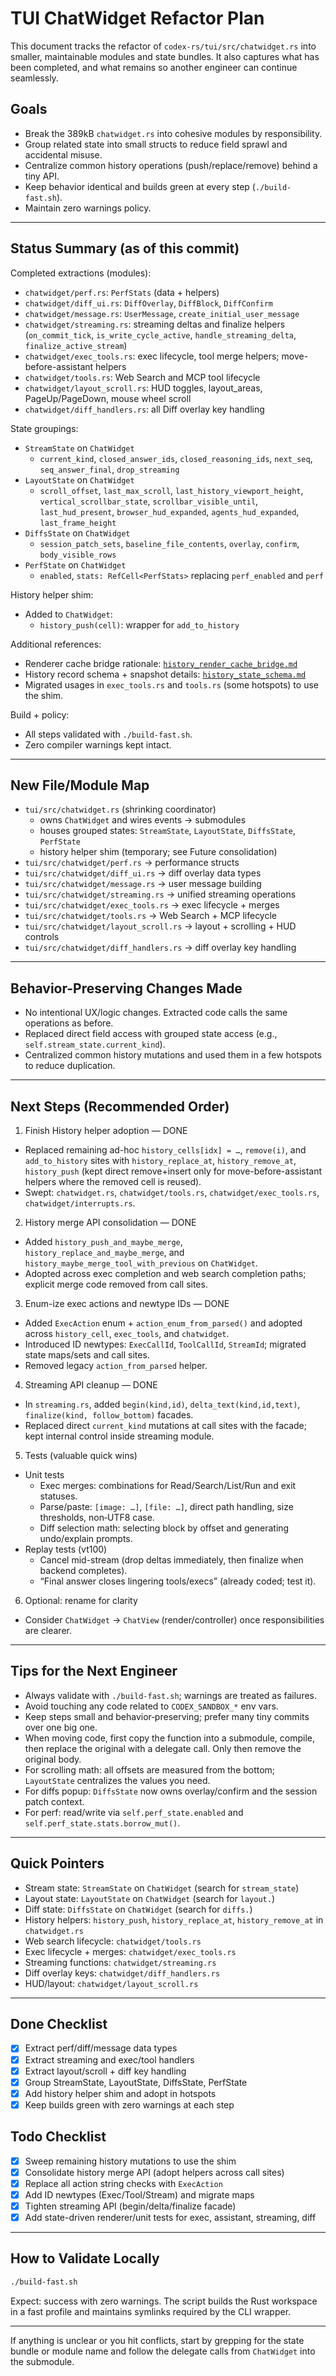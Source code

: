 
# TUI ChatWidget Refactor Plan

This document tracks the refactor of `codex-rs/tui/src/chatwidget.rs` into smaller, maintainable modules and state bundles. It also captures what has been completed, and what remains so another engineer can continue seamlessly.

## Goals

- Break the 389kB `chatwidget.rs` into cohesive modules by responsibility.
- Group related state into small structs to reduce field sprawl and accidental misuse.
- Centralize common history operations (push/replace/remove) behind a tiny API.
- Keep behavior identical and builds green at every step (`./build-fast.sh`).
- Maintain zero warnings policy.

---

## Status Summary (as of this commit)

Completed extractions (modules):
- `chatwidget/perf.rs`: `PerfStats` (data + helpers)
- `chatwidget/diff_ui.rs`: `DiffOverlay`, `DiffBlock`, `DiffConfirm`
- `chatwidget/message.rs`: `UserMessage`, `create_initial_user_message`
- `chatwidget/streaming.rs`: streaming deltas and finalize helpers (`on_commit_tick`, `is_write_cycle_active`, `handle_streaming_delta`, `finalize_active_stream`)
- `chatwidget/exec_tools.rs`: exec lifecycle, tool merge helpers; move-before-assistant helpers
- `chatwidget/tools.rs`: Web Search and MCP tool lifecycle
- `chatwidget/layout_scroll.rs`: HUD toggles, layout_areas, PageUp/PageDown, mouse wheel scroll
- `chatwidget/diff_handlers.rs`: all Diff overlay key handling

State groupings:
- `StreamState` on `ChatWidget`
  - `current_kind`, `closed_answer_ids`, `closed_reasoning_ids`, `next_seq`, `seq_answer_final`, `drop_streaming`
- `LayoutState` on `ChatWidget`
  - `scroll_offset`, `last_max_scroll`, `last_history_viewport_height`, `vertical_scrollbar_state`, `scrollbar_visible_until`, `last_hud_present`, `browser_hud_expanded`, `agents_hud_expanded`, `last_frame_height`
- `DiffsState` on `ChatWidget`
  - `session_patch_sets`, `baseline_file_contents`, `overlay`, `confirm`, `body_visible_rows`
- `PerfState` on `ChatWidget`
  - `enabled`, `stats: RefCell<PerfStats>` replacing `perf_enabled` and `perf`

History helper shim:
- Added to `ChatWidget`:
  - `history_push(cell)`: wrapper for `add_to_history`
  
Additional references:
- Renderer cache bridge rationale: [`history_render_cache_bridge.md`](history_render_cache_bridge.md)
- History record schema + snapshot details: [`history_state_schema.md`](history_state_schema.md)
- Migrated usages in `exec_tools.rs` and `tools.rs` (some hotspots) to use the shim.

Build + policy:
- All steps validated with `./build-fast.sh`.
- Zero compiler warnings kept intact.

---

## New File/Module Map

- `tui/src/chatwidget.rs` (shrinking coordinator)
  - owns `ChatWidget` and wires events → submodules
  - houses grouped states: `StreamState`, `LayoutState`, `DiffsState`, `PerfState`
  - history helper shim (temporary; see Future consolidation)
- `tui/src/chatwidget/perf.rs` → performance structs
- `tui/src/chatwidget/diff_ui.rs` → diff overlay data types
- `tui/src/chatwidget/message.rs` → user message building
- `tui/src/chatwidget/streaming.rs` → unified streaming operations
- `tui/src/chatwidget/exec_tools.rs` → exec lifecycle + merges
- `tui/src/chatwidget/tools.rs` → Web Search + MCP lifecycle
- `tui/src/chatwidget/layout_scroll.rs` → layout + scrolling + HUD controls
- `tui/src/chatwidget/diff_handlers.rs` → diff overlay key handling

---

## Behavior-Preserving Changes Made

- No intentional UX/logic changes. Extracted code calls the same operations as before.
- Replaced direct field access with grouped state access (e.g., `self.stream_state.current_kind`).
- Centralized common history mutations and used them in a few hotspots to reduce duplication.

---

## Next Steps (Recommended Order)

1) Finish History helper adoption — DONE
- Replaced remaining ad-hoc `history_cells[idx] = …`, `remove(i)`, and `add_to_history` sites with `history_replace_at`, `history_remove_at`, `history_push` (kept direct remove+insert only for move-before-assistant helpers where the removed cell is reused).
- Swept: `chatwidget.rs`, `chatwidget/tools.rs`, `chatwidget/exec_tools.rs`, `chatwidget/interrupts.rs`.

2) History merge API consolidation — DONE
- Added `history_push_and_maybe_merge`, `history_replace_and_maybe_merge`, and `history_maybe_merge_tool_with_previous` on `ChatWidget`.
- Adopted across exec completion and web search completion paths; explicit merge code removed from call sites.

3) Enum-ize exec actions and newtype IDs — DONE
- Added `ExecAction` enum + `action_enum_from_parsed()` and adopted across `history_cell`, `exec_tools`, and `chatwidget`.
- Introduced ID newtypes: `ExecCallId`, `ToolCallId`, `StreamId`; migrated state maps/sets and call sites.
- Removed legacy `action_from_parsed` helper.

4) Streaming API cleanup — DONE
- In `streaming.rs`, added `begin(kind,id)`, `delta_text(kind,id,text)`, `finalize(kind, follow_bottom)` facades.
- Replaced direct `current_kind` mutations at call sites with the facade; kept internal control inside streaming module.

5) Tests (valuable quick wins)
- Unit tests
  - Exec merges: combinations for Read/Search/List/Run and exit statuses.
  - Parse/paste: `[image: …]`, `[file: …]`, direct path handling, size thresholds, non‑UTF8 case.
  - Diff selection math: selecting block by offset and generating undo/explain prompts.
- Replay tests (vt100)
  - Cancel mid-stream (drop deltas immediately, then finalize when backend completes).
  - “Final answer closes lingering tools/execs” (already coded; test it). 

6) Optional: rename for clarity
- Consider `ChatWidget` → `ChatView` (render/controller) once responsibilities are clearer.

---

## Tips for the Next Engineer

- Always validate with `./build-fast.sh`; warnings are treated as failures.
- Avoid touching any code related to `CODEX_SANDBOX_*` env vars.
- Keep steps small and behavior‑preserving; prefer many tiny commits over one big one.
- When moving code, first copy the function into a submodule, compile, then replace the original with a delegate call. Only then remove the original body.
- For scrolling math: all offsets are measured from the bottom; `LayoutState` centralizes the values you need.
- For diffs popup: `DiffsState` now owns overlay/confirm and the session patch context.
- For perf: read/write via `self.perf_state.enabled` and `self.perf_state.stats.borrow_mut()`.

---

## Quick Pointers

- Stream state: `StreamState` on `ChatWidget` (search for `stream_state`)
- Layout state: `LayoutState` on `ChatWidget` (search for `layout.`)
- Diff state: `DiffsState` on `ChatWidget` (search for `diffs.`)
- History helpers: `history_push`, `history_replace_at`, `history_remove_at` in `chatwidget.rs`
- Web search lifecycle: `chatwidget/tools.rs`
- Exec lifecycle + merges: `chatwidget/exec_tools.rs`
- Streaming functions: `chatwidget/streaming.rs`
- Diff overlay keys: `chatwidget/diff_handlers.rs`
- HUD/layout: `chatwidget/layout_scroll.rs`

---

## Done Checklist

- [x] Extract perf/diff/message data types
- [x] Extract streaming and exec/tool handlers
- [x] Extract layout/scroll + diff key handling
- [x] Group StreamState, LayoutState, DiffsState, PerfState
- [x] Add history helper shim and adopt in hotspots
- [x] Keep builds green with zero warnings at each step

## Todo Checklist

- [x] Sweep remaining history mutations to use the shim
- [x] Consolidate history merge API (adopt helpers across call sites)
- [x] Replace all action string checks with `ExecAction`
- [x] Add ID newtypes (Exec/Tool/Stream) and migrate maps
- [x] Tighten streaming API (begin/delta/finalize facade)
- [x] Add state-driven renderer/unit tests for exec, assistant, streaming, diff

---

## How to Validate Locally

```bash
./build-fast.sh
```

Expect: success with zero warnings. The script builds the Rust workspace in a fast profile and maintains symlinks required by the CLI wrapper.

---

If anything is unclear or you hit conflicts, start by grepping for the state bundle or module name and follow the delegate calls from `ChatWidget` into the submodule.
